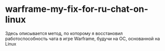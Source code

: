 # warframe-my-fix-for-ru-chat-on-linux
Здесь описывается метод, по которому я восстановил работоспособность чата в игре Warframe, будучи на ОС, основанной на Linux
